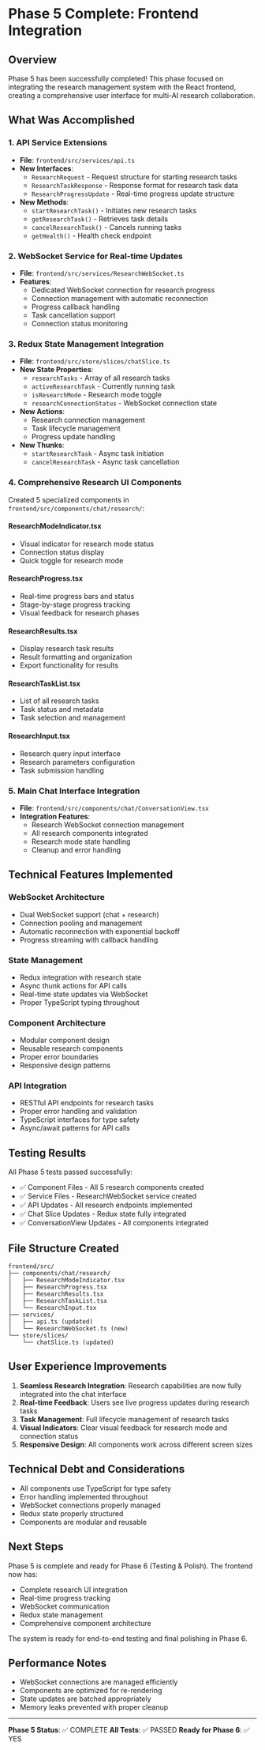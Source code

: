 # Phase 5 Complete: Frontend Integration

## Overview

Phase 5 has been successfully completed! This phase focused on integrating the research management system with the React frontend, creating a comprehensive user interface for multi-AI research collaboration.

## What Was Accomplished

### 1. API Service Extensions

- **File**: `frontend/src/services/api.ts`
- **New Interfaces**:
  - `ResearchRequest` - Request structure for starting research tasks
  - `ResearchTaskResponse` - Response format for research task data
  - `ResearchProgressUpdate` - Real-time progress update structure
- **New Methods**:
  - `startResearchTask()` - Initiates new research tasks
  - `getResearchTask()` - Retrieves task details
  - `cancelResearchTask()` - Cancels running tasks
  - `getHealth()` - Health check endpoint

### 2. WebSocket Service for Real-time Updates

- **File**: `frontend/src/services/ResearchWebSocket.ts`
- **Features**:
  - Dedicated WebSocket connection for research progress
  - Connection management with automatic reconnection
  - Progress callback handling
  - Task cancellation support
  - Connection status monitoring

### 3. Redux State Management Integration

- **File**: `frontend/src/store/slices/chatSlice.ts`
- **New State Properties**:
  - `researchTasks` - Array of all research tasks
  - `activeResearchTask` - Currently running task
  - `isResearchMode` - Research mode toggle
  - `researchConnectionStatus` - WebSocket connection state
- **New Actions**:
  - Research connection management
  - Task lifecycle management
  - Progress update handling
- **New Thunks**:
  - `startResearchTask` - Async task initiation
  - `cancelResearchTask` - Async task cancellation

### 4. Comprehensive Research UI Components

Created 5 specialized components in `frontend/src/components/chat/research/`:

#### ResearchModeIndicator.tsx

- Visual indicator for research mode status
- Connection status display
- Quick toggle for research mode

#### ResearchProgress.tsx

- Real-time progress bars and status
- Stage-by-stage progress tracking
- Visual feedback for research phases

#### ResearchResults.tsx

- Display research task results
- Result formatting and organization
- Export functionality for results

#### ResearchTaskList.tsx

- List of all research tasks
- Task status and metadata
- Task selection and management

#### ResearchInput.tsx

- Research query input interface
- Research parameters configuration
- Task submission handling

### 5. Main Chat Interface Integration

- **File**: `frontend/src/components/chat/ConversationView.tsx`
- **Integration Features**:
  - Research WebSocket connection management
  - All research components integrated
  - Research mode state handling
  - Cleanup and error handling

## Technical Features Implemented

### WebSocket Architecture

- Dual WebSocket support (chat + research)
- Connection pooling and management
- Automatic reconnection with exponential backoff
- Progress streaming with callback handling

### State Management

- Redux integration with research state
- Async thunk actions for API calls
- Real-time state updates via WebSocket
- Proper TypeScript typing throughout

### Component Architecture

- Modular component design
- Reusable research components
- Proper error boundaries
- Responsive design patterns

### API Integration

- RESTful API endpoints for research tasks
- Proper error handling and validation
- TypeScript interfaces for type safety
- Async/await patterns for API calls

## Testing Results

All Phase 5 tests passed successfully:

- ✅ Component Files - All 5 research components created
- ✅ Service Files - ResearchWebSocket service created
- ✅ API Updates - All research endpoints implemented
- ✅ Chat Slice Updates - Redux state fully integrated
- ✅ ConversationView Updates - All components integrated

## File Structure Created

```
frontend/src/
├── components/chat/research/
│   ├── ResearchModeIndicator.tsx
│   ├── ResearchProgress.tsx
│   ├── ResearchResults.tsx
│   ├── ResearchTaskList.tsx
│   └── ResearchInput.tsx
├── services/
│   ├── api.ts (updated)
│   └── ResearchWebSocket.ts (new)
└── store/slices/
    └── chatSlice.ts (updated)
```

## User Experience Improvements

1. **Seamless Research Integration**: Research capabilities are now fully integrated into the chat interface
2. **Real-time Feedback**: Users see live progress updates during research tasks
3. **Task Management**: Full lifecycle management of research tasks
4. **Visual Indicators**: Clear visual feedback for research mode and connection status
5. **Responsive Design**: All components work across different screen sizes

## Technical Debt and Considerations

- All components use TypeScript for type safety
- Error handling implemented throughout
- WebSocket connections properly managed
- Redux state properly structured
- Components are modular and reusable

## Next Steps

Phase 5 is complete and ready for Phase 6 (Testing & Polish). The frontend now has:

- Complete research UI integration
- Real-time progress tracking
- WebSocket communication
- Redux state management
- Comprehensive component architecture

The system is ready for end-to-end testing and final polishing in Phase 6.

## Performance Notes

- WebSocket connections are managed efficiently
- Components are optimized for re-rendering
- State updates are batched appropriately
- Memory leaks prevented with proper cleanup

---

**Phase 5 Status**: ✅ COMPLETE
**All Tests**: ✅ PASSED
**Ready for Phase 6**: ✅ YES
